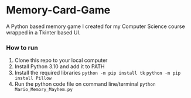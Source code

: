 # Memory-Card-Game

A Python based memory game I created for my Computer Science course wrapped in a Tkinter based UI. 

### How to run 
1. Clone this repo to your local computer
2. Install Python 3.10 and add it to PATH
3. Install the required libraries
   `python -m pip install tk`
   `python -m pip install Pillow`
4. Run the python code file on command line/terminal
`python Mario_Memory_Mayhem.py`
